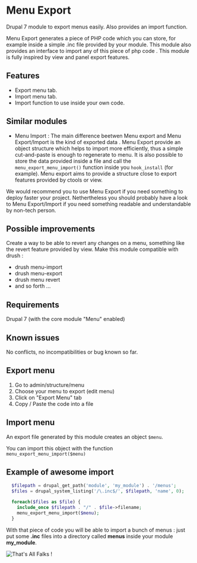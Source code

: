 Menu Export
==================

Drupal 7 module to export menus easily. Also provides an import function.

Menu Export generates a piece of PHP code which you can store, for example inside a simple .inc file provided by your module. This module also provides an interface to import any of this piece of php code . This module is fully inspired by view and panel export features.

Features
-----------

* Export menu tab.
* Import menu tab.
* Import function to use inside your own code.

Similar modules
-----------

* Menu Import : The main difference beetwen Menu export and Menu Export/Import is the kind of exported data . Menu Export provide an object structure which helps to import more efficiently, thus a simple cut-and-paste is enough to regenerate to menu. It is also possible to store the data provided inside a file and call the `menu_export_menu_import()` function inside you `hook_install` (for example). Menu export aims to provide a structure close to export features provided by ctools or view.
 

We would recommend you to use Menu Export if you need something to deploy faster your project. Nethertheless you should probably have a look to Menu Export/Import if you need something readable and understandable by non-tech person.

Possible improvements
-----------

Create a way to be able to revert any changes on a menu, something like the revert feature provided by view.
Make this module compatible with drush :
* drush menu-import
* drush menu-export
* drush menu revert
* and so forth ...

Requirements
-----------

Drupal 7 (with the core module "Menu" enabled)

Known issues
-----------

No conflicts, no incompatibilities or bug known so far.

Export menu
-----------

1. Go to admin/structure/menu
2. Choose your menu to export (edit menu)
3. Click on "Export Menu" tab
4. Copy / Paste the code into a file
 
Import menu
-----------

An export file generated by this module creates an object `$menu`.

You can import this object with the function `menu_export_menu_import($menu)`

Example of awesome import
-------------------------

```php
  $filepath = drupal_get_path('module', 'my_module') . '/menus';
  $files = drupal_system_listing('/\.inc$/', $filepath, 'name', 0);

  foreach($files as $file) {
    include_once $filepath . "/" . $file->filename;
    menu_export_menu_import($menu);
  }
```

With that piece of code you will be able to import a bunch of menus : just
put some **.inc** files into a directory called **menus** inside your
module **my_module**.

![That's All Falks !](http://goo.gl/EOidtZ)
